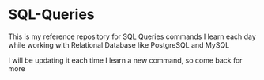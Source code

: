 # SQL-Queries
This is my reference repository for SQL Queries commands I learn each day while working with Relational Database like PostgreSQL and MySQL

I will be updating it each time I learn a new command, so come back for more 

